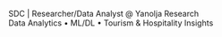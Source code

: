 SDC | Researcher/Data Analyst @ Yanolja Research  
Data Analytics • ML/DL • Tourism & Hospitality Insights



